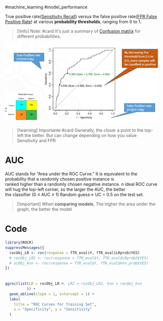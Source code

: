 #machine_learning #model_performance 

True positive rate([Sensitivity Recall](Confusion%20matrix.md#Sensitivity%20Recall)) versus the false positive rate([FPR False Positive Rate](Confusion%20matrix.md#FPR%20False%20Positive%20Rate)) at various **probability thresholds**, ranging from 0 to 1. 
> [!info] Note: #card
> It's just a summary of [Confusion matrix](Confusion%20matrix.md) for different probabilities.

 ![image.png](../assets/image_1674658246829_0.png)

> [!warning] Importante #card
> Generally, the closer a point to the top-left the better. But can change depending on how you value Sensitivity and FPR

# AUC
AUC stands for “Area under the ROC Curve.”
It is equivalent to the probability that a randomly chosen positive instance is  
ranked higher than a randomly chosen negative instance.
n ideal ROC curve will hug the top-left corner, so the larger the AUC, the better  
the classifier (0 ≤ AUC ≤ 1) 
Random guess→ UC = 0.5 on the test set.
> [!important] When **comparing models**, The higher the area under the graph, the better the model

# Code

```r
library(ROCR)
suppressMessages({
  rocObj_LR <- roc(response = fTR_eval$Y, fTR_eval$LRprob$YES)
  # rocObj_LR2 <- roc(response = fTR_eval$Y, fTR_eval$LRprob2$YES)
  # ocObj_knn <- roc(response = fTR_eval$Y, fTR_eval$knn_prob$YES)
})


ggroc(list(LR = rocObj_LR #, LR2 = rocObj_LR2, knn = rocObj_knn
		  )) +
  geom_abline(slope = 1, intercept = 1) +
  labs(
    title = "ROC Curves for Training Set",
    x = "Specificity", y = "Sensitivity"
  )
```